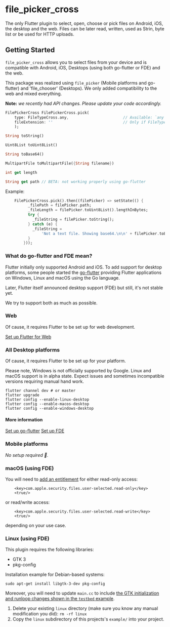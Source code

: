 # file_picker_cross

The only Flutter plugin to select, open, choose or pick files on Android, iOS, the desktop and the web. Files can be later read, written, used as Strin, byte list or be used for HTTP uploads.

## Getting Started

`file_picker_cross` allows you to select files from your device and is compatible with Android, iOS, Desktops (using both go-flutter or FDE) and the web.

This package was realized using `file_picker` (Mobile platforms and go-flutter) and 'file_chooser' (Desktops). We only added compatibility to the web and mixed everything.

**Note:** *we recently had API changes. Please update your code accordingly.*
```dart
FilePickerCross FilePickerCross.pick(
    type: FileTypeCross.any,                        // Available: `any`, `audio`, `image`, `video`, `custom`. Note: not available using FDE
    fileExtension: ''                               // Only if FileTypeCross.custom . May be any file extension like `.dot`, `.ppt,.pptx,.odp`
    );

String toString()

Uint8List toUint8List()

String toBase64()

MultipartFile toMultipartFile({String filename})

int get length

String get path // BETA: not working properly using go-flutter
```

Example:
```dart
    FilePickerCross.pick().then((filePicker) => setState(() {
          _filePath = filePicker.path;
          _fileLength = filePicker.toUint8List().lengthInBytes;
          try {
            _fileString = filePicker.toString();
          } catch (e) {
            _fileString =
                'Not a text file. Showing base64.\n\n' + filePicker.toBase64();
          }
        }));
```

### What do go-flutter and FDE mean?

Flutter initially only supported Android and iOS. To add support for desktop platforms, some people started the [go-flutter](https://github.com/go-flutter-desktop/go-flutter) providing Flutter applications on Windows, Linux and macOS using the Go language.

Later, Flutter itself announced desktop support (FDE) but still, it's not stable yet.

We try to support both as much as possible.

### Web

Of cause, it requires Flutter to be set up for web development.

[Set up Flutter for Web](https://flutter.dev/web)

### All Desktop platforms

Of cause, it requires Flutter to be set up for your platform.

Please note, Windows is not officially supported by Google. Linux and macOS support is in alpha state. Expect issues and sometimes incompatible versions requiring manual hand work.

```
flutter channel dev # or master
flutter upgrade
flutter config --enable-linux-desktop
flutter config --enable-macos-desktop
flutter config --enable-windows-desktop
```

#### More information

[Set up go-flutter](https://hover.build/) [Set up FDE](https://flutter.dev/desktop)

### Mobile platforms

*No setup required :tada:.*

### macOS (using FDE)

You will need to [add an
entitlement](https://github.com/google/flutter-desktop-embedding/blob/master/macOS-Security.md)
for either read-only access:
```
	<key>com.apple.security.files.user-selected.read-only</key>
	<true/>
```
or read/write access:
```
	<key>com.apple.security.files.user-selected.read-write</key>
	<true/>
```
depending on your use case.

### Linux (using FDE)

This plugin requires the following libraries:

* GTK 3
* pkg-config

Installation example for Debian-based systems:

```shell
sudo apt-get install libgtk-3-dev pkg-config
```

Moreover, you will need to update `main.cc` to include [the GTK initialization and runloop changes
shown in the `testbed`
example](https://github.com/google/flutter-desktop-embedding/blob/master/testbed/linux/main.cc#L81-L91).

1. Delete your existing `linux` directory (make sure you know any manual modification you did): `rm -rf linux`
2. Copy the `linux` subdirectory of this projects's `example/` into your project.

